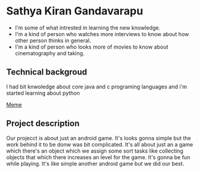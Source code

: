 # **Sathya Kiran Gandavarapu** #
* I'm some of what intrested in learning the new knowledge.
* I'm a kind of person who watches more interviews to know about how other person thinks in general.
* I'm a kind of person who looks more of movies to know about cinematography and taking.

## Technical backgroud ##
I had bit knwoledge about core java and c programing languages and i'm started learning about python

[Meme](https://c.tenor.com/g6l5_mDSibkAAAAM/come-look-at-this.gif)

## Project description ##
Our projecct is about just an android game. It's looks gonna simple but the work behind it to be donw was bit complicated. It's all about just an a game which there's an object which we assign some sort tasks like collecting objects that which there increases an level for the game. It's gonna be fun while playing. It's like simple another android game but we did our best.


